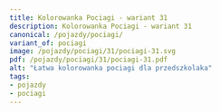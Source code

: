 ```yaml
---
title: Kolorowanka Pociagi - wariant 31
description: Kolorowanka Pociagi - wariant 31
canonical: /pojazdy/pociagi/
variant_of: pociagi
image: /pojazdy/pociagi/31/pociagi-31.svg
pdf: /pojazdy/pociagi/31/pociagi-31.pdf
alt: "Łatwa kolorowanka pociagi dla przedszkolaka"
tags:
- pojazdy
- pociagi
---
```

